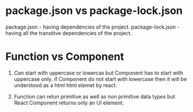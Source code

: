 # package.json vs package-lock.json

package.json - having dependencies of the project.
package-lock.json - having all the transitive dependencies of the project.

# Function vs Component

1. Can start with uppercase or lowercas but Component has to start with uppercase only.
if Component do not start with lowercase then it will be understood as a html html elemet by react.

2. Function can retun primitive as well as non primitive data types but React Component returns only
an UI element.